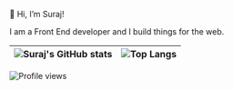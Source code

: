 👋 Hi, I’m Suraj!

I am a Front End developer and I build things for the web.

| ![Suraj's GitHub stats](https://github-readme-stats-one-navy-70.vercel.app/api?username=surajverma&count_private=true&include_all_commits=true)  | ![Top Langs](https://github-readme-stats-one-navy-70.vercel.app/api/top-langs/?username=surajverma&layout=compact) |
| ------------- | ------------- |

![Profile views](https://komarev.com/ghpvc/?username=surajverma)
